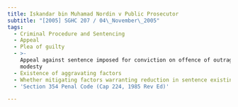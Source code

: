 ```yaml
---
title: Iskandar bin Muhamad Nordin v Public Prosecutor
subtitle: "[2005] SGHC 207 / 04\_November\_2005"
tags:
  - Criminal Procedure and Sentencing
  - Appeal
  - Plea of guilty
  - >-
    Appeal against sentence imposed for conviction on offence of outrage of
    modesty
  - Existence of aggravating factors
  - Whether mitigating factors warranting reduction in sentence existing
  - 'Section 354 Penal Code (Cap 224, 1985 Rev Ed)'

---
```


